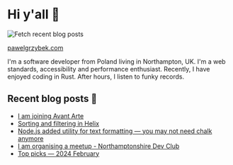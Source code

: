 # Hi y'all 👋

![Fetch recent blog posts](https://github.com/pawelgrzybek/pawelgrzybek/workflows/Fetch%20recent%20blog%20posts/badge.svg)

[pawelgrzybek.com](https://pawelgrzybek.com)

I'm a software developer from Poland living in Northampton, UK. I'm a web standards, accessibility and performance enthusiast. Recently, I have enjoyed coding in Rust. After hours, I listen to funky records.

## Recent blog posts 📝

<!-- FEED-START -->
- [I am joining Avant Arte](https://pawelgrzybek.com/i-am-joining-avant-arte/)
- [Sorting and filtering in Helix](https://pawelgrzybek.com/sorting-and-filtering-in-helix/)
- [Node.js added utility for text formatting — you may not need chalk anymore](https://pawelgrzybek.com/node-js-added-utility-for-text-formatting-you-may-not-need-chalk-anymore/)
- [I am organising a meetup - Northamptonshire Dev Club](https://pawelgrzybek.com/i-am-organising-a-meetup-northamptonshire-dev-club/)
- [Top picks — 2024 February](https://pawelgrzybek.com/top-picks-2024-february/)
<!-- FEED-END -->